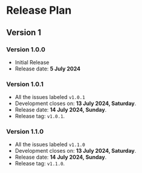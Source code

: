 # Release Plan

## Version 1

### Version 1.0.0

- Initial Release
- Release date: **5 July 2024**

### Version 1.0.1

- All the issues labeled `v1.0.1`
- Development closes on: **13 July 2024, Saturday**.
- Release date: **14 July 2024, Sunday**.
- Release tag: `v1.0.1`.

### Version 1.1.0

- All the issues labeled `v1.1.0`
- Development closes on: **13 July 2024, Saturday**.
- Release date: **14 July 2024, Sunday**.
- Release tag: `v1.1.0`.
